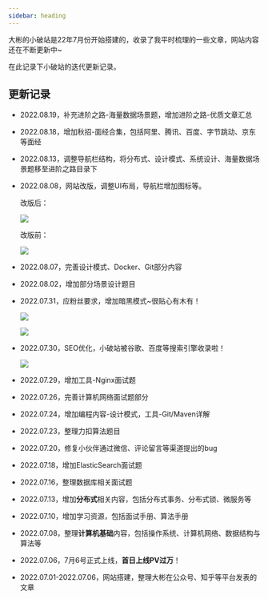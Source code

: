 ```yaml
---
sidebar: heading
---
```


大彬的小破站是22年7月份开始搭建的，收录了我平时梳理的一些文章，网站内容还在不断更新中~

在此记录下小破站的迭代更新记录。

## 更新记录

- 2022.08.19，补充进阶之路-海量数据场景题，增加进阶之路-优质文章汇总

- 2022.08.18，增加秋招-面经合集，包括阿里、腾讯、百度、字节跳动、京东等面经

- 2022.08.13，调整导航栏结构，将分布式、设计模式、系统设计、海量数据场景题移至进阶之路目录下

- 2022.08.08，网站改版，调整UI布局，导航栏增加图标等。

  改版后：

  ![](http://img.dabin-coder.cn/image/image-20220809084502495.png)

  改版前：

  ![](http://img.dabin-coder.cn/image/image-20220801004446607.png)

- 2022.08.07，完善设计模式、Docker、Git部分内容

- 2022.08.02，增加部分场景设计题目

- 2022.07.31，应粉丝要求，增加暗黑模式~很贴心有木有！

  ![](http://img.dabin-coder.cn/image/image-20220801004603404.png)

  ![](http://img.dabin-coder.cn/image/image-20220801004446607.png)

- 2022.07.30，SEO优化，小破站被谷歌、百度等搜索引擎收录啦！

  ![](http://img.dabin-coder.cn/image/image-20220801003633682.png)

- 2022.07.29，增加工具-Nginx面试题

- 2022.07.26，完善计算机网络面试题部分

- 2022.07.24，增加编程内容-设计模式，工具-Git/Maven详解

- 2022.07.23，整理力扣算法题目

- 2022.07.20，修复小伙伴通过微信、评论留言等渠道提出的bug

- 2022.07.18，增加ElasticSearch面试题

- 2022.07.16，整理数据库相关面试题

- 2022.07.13，增加**分布式**相关内容，包括分布式事务、分布式锁、微服务等

- 2022.07.10，增加学习资源，包括面试手册、算法手册

- 2022.07.08，整理**计算机基础**内容，包括操作系统、计算机网络、数据结构与算法等

- 2022.07.06，7月6号正式上线，**首日上线PV过万**！

- 2022.07.01-2022.07.06，网站搭建，整理大彬在公众号、知乎等平台发表的文章
